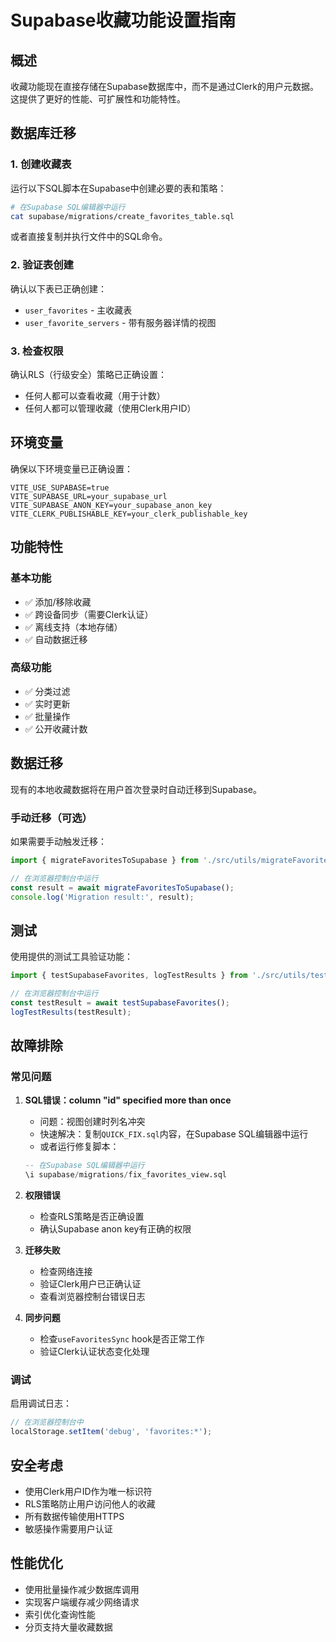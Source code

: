 # Supabase收藏功能设置指南

## 概述

收藏功能现在直接存储在Supabase数据库中，而不是通过Clerk的用户元数据。这提供了更好的性能、可扩展性和功能特性。

## 数据库迁移

### 1. 创建收藏表

运行以下SQL脚本在Supabase中创建必要的表和策略：

```bash
# 在Supabase SQL编辑器中运行
cat supabase/migrations/create_favorites_table.sql
```

或者直接复制并执行文件中的SQL命令。

### 2. 验证表创建

确认以下表已正确创建：
- `user_favorites` - 主收藏表
- `user_favorite_servers` - 带有服务器详情的视图

### 3. 检查权限

确认RLS（行级安全）策略已正确设置：
- 任何人都可以查看收藏（用于计数）
- 任何人都可以管理收藏（使用Clerk用户ID）

## 环境变量

确保以下环境变量已正确设置：

```env
VITE_USE_SUPABASE=true
VITE_SUPABASE_URL=your_supabase_url
VITE_SUPABASE_ANON_KEY=your_supabase_anon_key
VITE_CLERK_PUBLISHABLE_KEY=your_clerk_publishable_key
```

## 功能特性

### 基本功能
- ✅ 添加/移除收藏
- ✅ 跨设备同步（需要Clerk认证）
- ✅ 离线支持（本地存储）
- ✅ 自动数据迁移

### 高级功能
- ✅ 分类过滤
- ✅ 实时更新
- ✅ 批量操作
- ✅ 公开收藏计数

## 数据迁移

现有的本地收藏数据将在用户首次登录时自动迁移到Supabase。

### 手动迁移（可选）

如果需要手动触发迁移：

```typescript
import { migrateFavoritesToSupabase } from './src/utils/migrateFavorites';

// 在浏览器控制台中运行
const result = await migrateFavoritesToSupabase();
console.log('Migration result:', result);
```

## 测试

使用提供的测试工具验证功能：

```typescript
import { testSupabaseFavorites, logTestResults } from './src/utils/testSupabaseFavorites';

// 在浏览器控制台中运行
const testResult = await testSupabaseFavorites();
logTestResults(testResult);
```

## 故障排除

### 常见问题

1. **SQL错误：column "id" specified more than once**
   - 问题：视图创建时列名冲突
   - 快速解决：复制`QUICK_FIX.sql`内容，在Supabase SQL编辑器中运行
   - 或者运行修复脚本：
   ```sql
   -- 在Supabase SQL编辑器中运行
   \i supabase/migrations/fix_favorites_view.sql
   ```

2. **权限错误**
   - 检查RLS策略是否正确设置
   - 确认Supabase anon key有正确的权限

3. **迁移失败**
   - 检查网络连接
   - 验证Clerk用户已正确认证
   - 查看浏览器控制台错误日志

4. **同步问题**
   - 检查`useFavoritesSync` hook是否正常工作
   - 验证Clerk认证状态变化处理

### 调试

启用调试日志：

```typescript
// 在浏览器控制台中
localStorage.setItem('debug', 'favorites:*');
```

## 安全考虑

- 使用Clerk用户ID作为唯一标识符
- RLS策略防止用户访问他人的收藏
- 所有数据传输使用HTTPS
- 敏感操作需要用户认证

## 性能优化

- 使用批量操作减少数据库调用
- 实现客户端缓存减少网络请求
- 索引优化查询性能
- 分页支持大量收藏数据